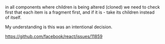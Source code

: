 in all components where children is being altered (cloned) we need to check first that each item is a fragment first, and if it is - take its children instead of itself.

My understanding is this was an intentional decision.

https://github.com/facebook/react/issues/11859